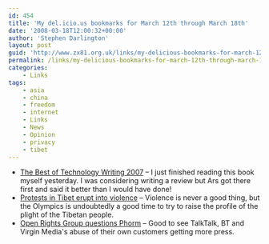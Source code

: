 ```yaml
---
id: 454
title: 'My del.icio.us bookmarks for March 12th through March 18th'
date: '2008-03-18T12:00:32+00:00'
author: 'Stephen Darlington'
layout: post
guid: 'http://www.zx81.org.uk/links/my-delicious-bookmarks-for-march-12th-through-march-18th.html'
permalink: /links/my-delicious-bookmarks-for-march-12th-through-march-18th.html
categories:
    - Links
tags:
    - asia
    - china
    - freedom
    - internet
    - Links
    - News
    - Opinion
    - privacy
    - tibet
---
```


- [The Best of Technology Writing 2007](http://arstechnica.com/articles/culture/book-review-2008-03.ars) – I just finished reading this book myself yesterday. I was considering writing a review but Ars got there first and said it better than I would have done!
- [Protests in Tibet erupt into violence](http://www.guardian.co.uk/world/2008/mar/14/tibet.china1) – Violence is never a good thing, but the Olympics is undoubtedly a good time to try to raise the profile of the plight of the Tibetan people.
- [Open Rights Group questions Phorm](http://news.bbc.co.uk/1/hi/technology/7291637.stm) – Good to see TalkTalk, BT and Virgin Media's abuse of their own customers getting more press.